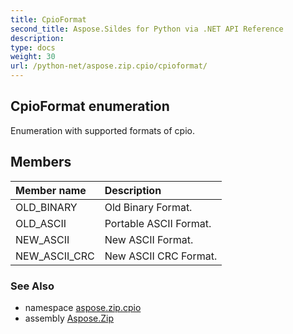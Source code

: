 ```yaml
---
title: CpioFormat
second_title: Aspose.Sildes for Python via .NET API Reference
description: 
type: docs
weight: 30
url: /python-net/aspose.zip.cpio/cpioformat/
---
```


## CpioFormat enumeration

Enumeration with supported formats of cpio.

## Members
| Member name | Description |
| :- | :- |
|OLD_BINARY|Old Binary Format.|
|OLD_ASCII|Portable ASCII Format.|
|NEW_ASCII|New ASCII Format.|
|NEW_ASCII_CRC|New ASCII CRC Format.|

### See Also

* namespace [aspose.zip.cpio](/zip/python-net/aspose.zip.cpio/)
* assembly [Aspose.Zip](/zip/python-net/)

